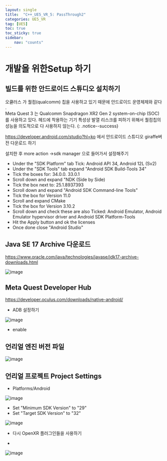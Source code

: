 ```yaml
---
layout: single
title:  "C++_UE5_VR_5: PassThrough2"
categories: UE5_VR
tag: [UE5]
toc: true
toc_sticky: true
sidebar:
    nav: "counts"
---
```


# 개발을 위한Setup 하기 

## 빌드를 위한 안드로이드 스튜디오 설치하기 
오큘러스 가 퀄컴(qualcomm) 칩을 사용하고 있기 때문에 안드로이드 운영체제와 같다 .   
Meta Quest 3 는  Qualcomm Snapdragon XR2 Gen 2 system-on-chip (SOC)를 사용하고 있다.
헤드에 착용하는 기기 특성상 발열 리스크를 피하기 위해서 퀄컴칩의 성능을 의도적으로 다 사용하지 않는다.
{: .notice--success}
   
   
<https://developer.android.com/studio?hl=ko> 에서 안드로이드 스튜디오 giraffe버전 다운로드 하기 

설치한 후 more action ->sdk manager 으로 들어가서 설정해주기 

* Under the "SDK Platform" tab Tick: Android API 34,  Android 12L (Sv2)
* Under the "SDK Tools" tab expand "Android SDK Build-Tools 34"
* Tick the boxes for: 34.0.0. 33.0.1
* Scroll down and expand "NDK (Side by Side)
* Tick the box next to: 25.1.8937393
* Scroll down and expand "Android SDK Command-line Tools"
* Tick the box for Version 11.0
* Scroll and expand CMake
* Tick the box for Version 3.10.2
* Scroll down and check these are also Ticked: Android Emulator, Android Emulator hypervisor driver and Android SDK Platform-Tools
* Hit the Apply button and ok the licenses
* Once done close "Android Studio"

## Java SE 17 Archive 다운로드 

<https://www.oracle.com/java/technologies/javase/jdk17-archive-downloads.html>

![image](https://github.com/silverlnng/DatastructureStudy/assets/112385982/aee90bf6-0282-4845-bb2d-07f1941d1b9b)


## Meta Quest Developer Hub

<https://developer.oculus.com/downloads/native-android/>

* ADB 설정하기 

![image](https://github.com/silverlnng/DatastructureStudy/assets/112385982/9730b4df-6bc6-448f-91fc-6b196fb402a2)

* enable 

## 언리얼 엔진 버전 파일

![image](https://github.com/silverlnng/DatastructureStudy/assets/112385982/265c6083-4fd5-40ff-a84f-8b118fe68740)


## 언리얼 프로젝트 Project Settings
   
* Platforms/Android

![image](https://github.com/silverlnng/DatastructureStudy/assets/112385982/c9f5e828-f515-4d8e-b7b0-51856b83c9e2)
   
* Set "Minimum SDK Version" to "29"
* Set "Target SDK Version" to "32"

![image](https://github.com/silverlnng/DatastructureStudy/assets/112385982/db5584e0-732e-47b2-bdeb-39ca411b12ef)

* 다시 OpenXR 플러그인들을 사용하기 

* 
![image](https://github.com/silverlnng/DatastructureStudy/assets/112385982/c9f5e828-f515-4d8e-b7b0-51856b83c9e2)

